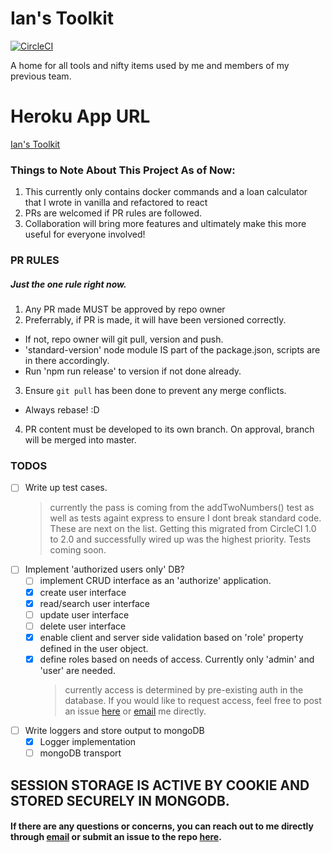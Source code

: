 # Ian's Toolkit

[![CircleCI](https://circleci.com/gh/eponymz/prerelease-toolkit/tree/master.svg?style=svg)](https://circleci.com/gh/eponymz/prerelease-toolkit/tree/master)

A home for all tools and nifty items used by me and members of my previous team.

# Heroku App URL

[Ian's Toolkit](https://slick-triage.herokuapp.com/)

### Things to Note About This Project As of Now:

1.  This currently only contains docker commands and a loan calculator that I wrote in vanilla and refactored to react
2.  PRs are welcomed if PR rules are followed.
3.  Collaboration will bring more features and ultimately make this more useful for everyone involved!

### PR RULES

##### Just the one rule right now.

1. Any PR made MUST be approved by repo owner
2. Preferrably, if PR is made, it will have been versioned correctly.

- If not, repo owner will git pull, version and push.
- 'standard-version' node module IS part of the package.json, scripts are in there accordingly.
- Run 'npm run release' to version if not done already.

3. Ensure `git pull` has been done to prevent any merge conflicts.

- Always rebase! :D

4. PR content must be developed to its own branch. On approval, branch will be merged into master.

### TODOS

- [ ] Write up test cases.
  > currently the pass is coming from the addTwoNumbers() test as well as tests againt express to ensure I dont break standard code. These are next on the list. Getting this migrated from CircleCI 1.0 to 2.0 and successfully wired up was the highest priority. Tests coming soon.
- [ ] Implement 'authorized users only' DB?
  - [ ] implement CRUD interface as an 'authorize' application.
  - [x] create user interface
  - [x] read/search user interface
  - [ ] update user interface
  - [ ] delete user interface
  - [x] enable client and server side validation based on 'role' property defined in the user object.
  - [x] define roles based on needs of access. Currently only 'admin' and 'user' are needed.
    > currently access is determined by pre-existing auth in the database. If you would like to request access, feel free to post an issue [here](https://github.com/eponymz/prerelease-toolkit/issues/new) or [email](mailto:isabey.dev@gmail.com) me directly.
- [ ] Write loggers and store output to mongoDB
  - [x] Logger implementation
  - [ ] mongoDB transport

## SESSION STORAGE IS ACTIVE BY COOKIE AND STORED SECURELY IN MONGODB.

#### If there are any questions or concerns, you can reach out to me directly through [email](mailto:isabey.dev@gmail.com) or submit an issue to the repo [here](https://github.com/eponymz/prerelease-toolkit/issues/new).
